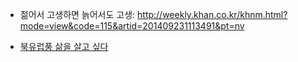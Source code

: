 * 젊어서 고생하면 늙어서도 고생: http://weekly.khan.co.kr/khnm.html?mode=view&code=115&artid=201409231113491&pt=nv

* [북유럽풍 삶을 살고 싶다](http://m.news.naver.com/read.nhn?mode=LSD&sid1=001&oid=036&aid=0000038804)
